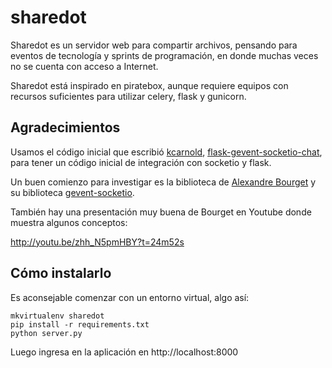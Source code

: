 sharedot
========

Sharedot es un servidor web para compartir archivos, pensando para eventos de
tecnología y sprints de programación, en donde muchas veces no se cuenta con
acceso a Internet.

Sharedot está inspirado en piratebox, aunque requiere equipos con recursos
suficientes para utilizar celery, flask y gunicorn.

Agradecimientos
---------------

Usamos el código inicial que escribió [kcarnold](https://github.com/kcarnold),
[flask-gevent-socketio-chat](https://github.com/kcarnold/flask-gevent-socketio-chat),
para tener un código inicial de integración con socketio y flask.


Un buen comienzo para investigar es la biblioteca de 
[Alexandre Bourget](https://github.com/abourget) y su biblioteca
[gevent-socketio](https://github.com/abourget/gevent-socketio).

También hay una presentación muy buena de Bourget en Youtube donde muestra
algunos conceptos:

http://youtu.be/zhh_N5pmHBY?t=24m52s

Cómo instalarlo
---------------

Es aconsejable comenzar con un entorno virtual, algo así:

    mkvirtualenv sharedot
    pip install -r requirements.txt
    python server.py

Luego ingresa en la aplicación en http://localhost:8000
